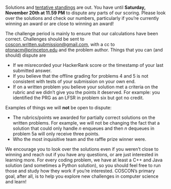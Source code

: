 Solutions and [tentative standings](https://docs.google.com/spreadsheets/d/1dQdykKqs9mz5Dp2FfJdrDd5ynpAlgawoOHSabxArGsc/edit?usp=sharing) are out. 
You have until **Saturday, November 20th at 11.59 PM** to dispute any parts of our scoring. Please look over the solutions and check our numbers, particularly if you’re currently winning an award or are close to winning an award!

The challenge period is mainly to ensure that our calculations have been correct. Challenges should be sent to coscon.written.submission@gmail.com, with a cc to ptonacm@princeton.edu and the problem author. Things that you can (and should) dispute are

- If we misrecorded your HackerRank score or the timestamp of your last submitted answer.
- If you believe that the offline grading for problems 4 and 5 is not consistent with tests of your submission on your own end.
- If on a written problem you believe your solution met a criteria on the rubric and we didn’t give you the points it deserved. For example: you identified the PRG as an LFSR in problem six but got no credit.

Examples of things we will **not** be open to dispute:

- The rubrics/points we awarded for partially correct solutions on the written problems. For example, we will not be changing the fact that a solution that could only handle *n* enqueues and then *n* dequeues in problem 5a will only receive three points.
- Who the most inquisitive team and the raffle prize winner were.

We encourage you to look over the solutions even if you weren’t close to winning and reach out if you have any questions, or are just interested in learning more. For every coding problem, we have at least a C++ and Java solution (and sometimes a Python solution), so you should feel free to run those and study how they work if you’re interested. COSCON’s primary goal, after all, is to help you explore new challenges in computer science and learn!
